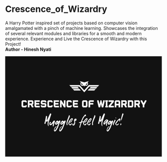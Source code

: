 # Crescence_of_Wizardry
 A Harry Potter inspired set of projects based on computer vision amalgamated with a pinch of machine learning. Showcases the integration of several relevant modules and libraries for a smooth and modern experience. Experience and Live the Crescence of Wizardry with this Project! <br><b>Author - Hinesh Nyati<b>

<img src="https://github.com/nyatihinesh/Crescence_of_Wizardry/blob/main/logo.jpg" alt="LOGO - CRESCENCE OF WIZARDRY!" width="576" height="323" align="center">
